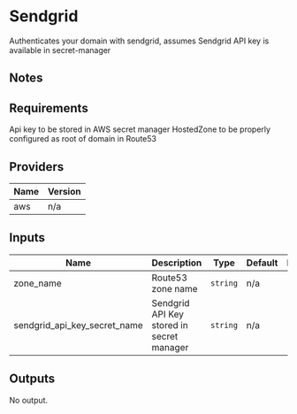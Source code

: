 # Sendgrid

Authenticates your domain with sendgrid, assumes Sendgrid API key is available in secret-manager

## Notes

<!-- BEGINNING OF PRE-COMMIT-TERRAFORM DOCS HOOK -->
## Requirements
Api key to be stored in AWS secret manager
HostedZone to be properly configured as root of domain in Route53

## Providers

| Name | Version |
|------|---------|
| aws | n/a |

## Inputs

| Name | Description | Type | Default | Required |
|------|-------------|------|---------|:--------:|
| zone_name | Route53 zone name | `string` | n/a | yes |
| sendgrid_api_key_secret_name | Sendgrid API Key stored in secret manager  | `string` | n/a | yes |

## Outputs

No output.

<!-- END OF PRE-COMMIT-TERRAFORM DOCS HOOK -->
